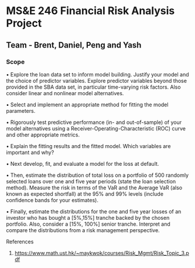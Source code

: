 ﻿# MS&E 246 Financial Risk Analysis Project
## Team - Brent, Daniel, Peng and Yash

### Scope

• Explore the loan data set to inform model building. Justify your model and the choice of predictor variables. Explore predictor variables beyond those provided in the SBA data set, in particular time-varying risk factors. Also consider linear and nonlinear model alternatives.

• Select and implement an appropriate method for fitting the model parameters. 

• Rigorously test predictive performance (in- and out-of-sample) of your model alternatives using a Receiver-Operating-Characteristic (ROC) curve and other appropriate metrics. 

• Explain the fitting results and the fitted model. Which variables are important and why? 

• Next develop, fit, and evaluate a model for the loss at default. 

• Then, estimate the distribution of total loss on a portfolio of 500 randomly selected loans over one and five year periods (state the loan selection method). Measure the risk in terms of the VaR and the Average VaR (also known as expected shortfall) at the 95% and 99% levels (include confidence bands for your estimates). 

• Finally, estimate the distributions for the one and five year losses of an investor who has bought a [5%,15%] tranche backed by the chosen portfolio. Also, consider a [15%, 100%] senior tranche. Interpret and compare the distributions from a risk management perspective. 

References 

1. https://www.math.ust.hk/~maykwok/courses/Risk_Mgmt/Risk_Topic_3.pdf
